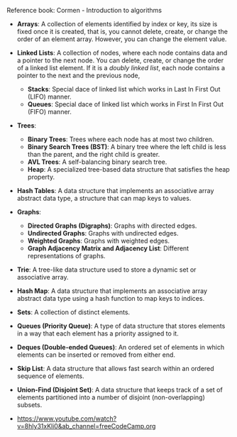 Reference book: Cormen - Introduction to algorithms


- **Arrays**: A collection of elements identified by index or key, its size is fixed once it is created, that is, you cannot delete, create, or change the order of an element array. However, you can change the element value.
- **Linked Lists**: A collection of nodes, where each node contains data and a pointer to the next node. You can delete, create, or change the order of a linked list element. If it is a *doubly linked list*, each node contains a pointer to the next and the previous node,
  - **Stacks**: Special dace of linked list which works in Last In First Out (LIFO) manner.
  - **Queues**: Special dace of linked list which works in First In First Out (FIFO) manner.
- **Trees**:
  - **Binary Trees**: Trees where each node has at most two children.
  - **Binary Search Trees (BST)**: A binary tree where the left child is less than the parent, and the right child is greater.
  - **AVL Trees**: A self-balancing binary search tree.
  - **Heap**: A specialized tree-based data structure that satisfies the heap property.
- **Hash Tables**: A data structure that implements an associative array abstract data type, a structure that can map keys to values.
- **Graphs**:
  - **Directed Graphs (Digraphs)**: Graphs with directed edges.
  - **Undirected Graphs**: Graphs with undirected edges.
  - **Weighted Graphs**: Graphs with weighted edges.
  - **Graph Adjacency Matrix and Adjacency List**: Different representations of graphs.
- **Trie**: A tree-like data structure used to store a dynamic set or associative array.
- **Hash Map**: A data structure that implements an associative array abstract data type using a hash function to map keys to indices.
- **Sets**: A collection of distinct elements.
- **Queues (Priority Queue)**: A type of data structure that stores elements in a way that each element has a priority assigned to it.
- **Deques (Double-ended Queues)**: An ordered set of elements in which elements can be inserted or removed from either end.
- **Skip List**: A data structure that allows fast search within an ordered sequence of elements.
- **Union-Find (Disjoint Set)**: A data structure that keeps track of a set of elements partitioned into a number of disjoint (non-overlapping) subsets.


- https://www.youtube.com/watch?v=8hly31xKli0&ab_channel=freeCodeCamp.org
